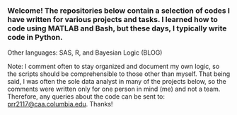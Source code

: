 ### Welcome! The repositories below contain a selection of codes I have written for various projects and tasks. I learned how to code using MATLAB and Bash, but these days, I typically write code in Python. 

Other languages: SAS, R, and Bayesian Logic (BLOG)

Note: I comment often to stay organized and document my own logic, so the scripts should be comprehensible to those other than myself. That being said, I was often the sole data analyst in many of the projects below, so the comments were written only for one person in mind (me) and not a team. Therefore, any queries about the code can be sent to: prr2117@caa.columbia.edu. Thanks!

<!--
**priyanka34311/priyanka34311** is a ✨ _special_ ✨ repository because its `README.md` (this file) appears on your GitHub profile.

Here are some ideas to get you started:

- 🔭 I’m currently working on ...
- 🌱 I’m currently learning ...
- 👯 I’m looking to collaborate on ...
- 🤔 I’m looking for help with ...
- 💬 Ask me about ...
- 📫 How to reach me: ...
- 😄 Pronouns: ...
- ⚡ Fun fact: ...
-->

